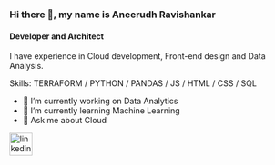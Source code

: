 ### Hi there 👋, my name is Aneerudh Ravishankar
#### Developer and Architect
I have experience in Cloud development, Front-end design and Data Analysis.  

Skills: TERRAFORM / PYTHON / PANDAS / JS / HTML / CSS / SQL

- 🔭 I’m currently working on Data Analytics 
- 🌱 I’m currently learning Machine Learning 
- 💬 Ask me about Cloud 


[<img src='https://cdn.jsdelivr.net/npm/simple-icons@3.0.1/icons/linkedin.svg' alt='linkedin' height='40'>](https://www.linkedin.com/in/aneerudh-ravishankar-4160a1141/) 




